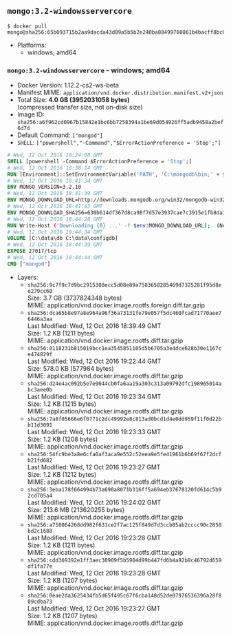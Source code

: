 ## `mongo:3.2-windowsservercore`

```console
$ docker pull mongo@sha256:65b093715b2aa9dacda43d89a5b5b2e240ba88499760861b4bacff8bc039abe0
```

-	Platforms:
	-	windows; amd64

### `mongo:3.2-windowsservercore` - windows; amd64

-	Docker Version: 1.12.2-cs2-ws-beta
-	Manifest MIME: `application/vnd.docker.distribution.manifest.v2+json`
-	Total Size: **4.0 GB (3952031058 bytes)**  
	(compressed transfer size, not on-disk size)
-	Image ID: `sha256:a6f962cd0967b15842e1bc6bb7258394a1be69d054926ff5adb9458a2bef6d7d`
-	Default Command: `["mongod"]`
-	`SHELL`: `["powershell","-Command","$ErrorActionPreference = 'Stop';"]`

```dockerfile
# Wed, 12 Oct 2016 18:24:08 GMT
SHELL [powershell -Command $ErrorActionPreference = 'Stop';]
# Wed, 12 Oct 2016 18:38:14 GMT
RUN [Environment]::SetEnvironmentVariable('PATH', 'C:\mongodb\bin;' + $env:PATH, [EnvironmentVariableTarget]::Machine);
# Wed, 12 Oct 2016 18:41:34 GMT
ENV MONGO_VERSION=3.2.10
# Wed, 12 Oct 2016 18:41:39 GMT
ENV MONGO_DOWNLOAD_URL=http://downloads.mongodb.org/win32/mongodb-win32-x86_64-2008plus-ssl-3.2.10-signed.msi
# Wed, 12 Oct 2016 18:41:43 GMT
ENV MONGO_DOWNLOAD_SHA256=630b614df367d8ca98f7d57e3937cae7c3915e1fb8da100f316c680da8d7f4ef
# Wed, 12 Oct 2016 18:44:28 GMT
RUN Write-Host ('Downloading {0} ...' -f $env:MONGO_DOWNLOAD_URL); 	(New-Object System.Net.WebClient).DownloadFile($env:MONGO_DOWNLOAD_URL, 'mongo.msi'); 		Write-Host ('Verifying sha256 ({0}) ...' -f $env:MONGO_DOWNLOAD_SHA256); 	if ((Get-FileHash mongo.msi -Algorithm sha256).Hash -ne $env:MONGO_DOWNLOAD_SHA256) { 		Write-Host 'FAILED!'; 		exit 1; 	}; 		Write-Host 'Installing ...'; 	Start-Process msiexec -Wait 		-ArgumentList @( 			'/i', 			'mongo.msi', 			'/quiet', 			'/qn', 			'INSTALLLOCATION=C:\mongodb', 			'ADDLOCAL=all' 		); 		Write-Host 'Verifying install ...'; 	Write-Host '  mongo --version'; mongo --version; 	Write-Host '  mongod --version'; mongod --version; 		Write-Host 'Removing ...'; 	Remove-Item mongo.msi -Force; 		Write-Host 'Complete.';
# Wed, 12 Oct 2016 18:44:34 GMT
VOLUME [C:\data\db C:\data\configdb]
# Wed, 12 Oct 2016 18:44:39 GMT
EXPOSE 27017/tcp
# Wed, 12 Oct 2016 18:44:44 GMT
CMD ["mongod"]
```

-	Layers:
	-	`sha256:9c7f9c7d9bc2915388ecc5d08e89a7583658285469d7325281f95d8ee279cc60`  
		Size: 3.7 GB (3737824348 bytes)  
		MIME: application/vnd.docker.image.rootfs.foreign.diff.tar.gzip
	-	`sha256:dca65b8e97a8e964a96f36a73131fe79e057f5dc460fcad71770aee76446a3aa`  
		Last Modified: Wed, 12 Oct 2016 18:39:49 GMT  
		Size: 1.2 KB (1211 bytes)  
		MIME: application/vnd.docker.image.rootfs.diff.tar.gzip
	-	`sha256:0118231b815019bcc1ea3545851105d5b6705a3e4dce628b30e1167ce474829f`  
		Last Modified: Wed, 12 Oct 2016 19:22:44 GMT  
		Size: 578.0 KB (577984 bytes)  
		MIME: application/vnd.docker.image.rootfs.diff.tar.gzip
	-	`sha256:d24e4ac092b5e7e9044cb0fa6aa19a303c313a09792dfc198965014abc3aee0b`  
		Last Modified: Wed, 12 Oct 2016 19:23:34 GMT  
		Size: 1.2 KB (1215 bytes)  
		MIME: application/vnd.docker.image.rootfs.diff.tar.gzip
	-	`sha256:7a8f05666e6f0771c2dc49992e8c813ad0bcd1d4e0dd959f11f0d22bb11d3091`  
		Last Modified: Wed, 12 Oct 2016 19:23:33 GMT  
		Size: 1.2 KB (1208 bytes)  
		MIME: application/vnd.docker.image.rootfs.diff.tar.gzip
	-	`sha256:54fc9be3a8e6cfa0af3aca9e552c52eea9e5fe41961b6b69f67f2dcfb21fd682`  
		Last Modified: Wed, 12 Oct 2016 19:23:27 GMT  
		Size: 1.2 KB (1212 bytes)  
		MIME: application/vnd.docker.image.rootfs.diff.tar.gzip
	-	`sha256:3eba178f664994b73a690a8071b316ff5a694eb37678120fd614c5b92cd705a4`  
		Last Modified: Wed, 12 Oct 2016 19:24:02 GMT  
		Size: 213.6 MB (213620255 bytes)  
		MIME: application/vnd.docker.image.rootfs.diff.tar.gzip
	-	`sha256:a758064268dd982f631ce2f7ac125f849d7d3ccb85ab2cccc90c2850bd2c1688`  
		Last Modified: Wed, 12 Oct 2016 19:23:28 GMT  
		Size: 1.2 KB (1211 bytes)  
		MIME: application/vnd.docker.image.rootfs.diff.tar.gzip
	-	`sha256:cdd369392e1ff3aec30909f5b5904d99b447fd6b4a92b8c46792d659df1fa77e`  
		Last Modified: Wed, 12 Oct 2016 19:23:28 GMT  
		Size: 1.2 KB (1207 bytes)  
		MIME: application/vnd.docker.image.rootfs.diff.tar.gzip
	-	`sha256:0eae2da3625434fb5d65f495c67f6cba148d52de07976536396a28f809cdba73`  
		Last Modified: Wed, 12 Oct 2016 19:23:27 GMT  
		Size: 1.2 KB (1207 bytes)  
		MIME: application/vnd.docker.image.rootfs.diff.tar.gzip
